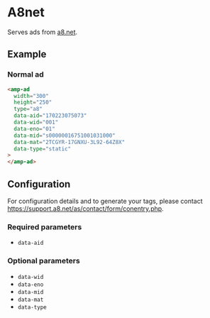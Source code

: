 <!---
Copyright 2017 The AMP HTML Authors. All Rights Reserved.

Licensed under the Apache License, Version 2.0 (the "License");
you may not use this file except in compliance with the License.
You may obtain a copy of the License at

      http://www.apache.org/licenses/LICENSE-2.0

Unless required by applicable law or agreed to in writing, software
distributed under the License is distributed on an "AS-IS" BASIS,
WITHOUT WARRANTIES OR CONDITIONS OF ANY KIND, either express or implied.
See the License for the specific language governing permissions and
limitations under the License.
-->

# A8net

Serves ads from [a8.net](https://www.a8.net/).

## Example

### Normal ad

```html
<amp-ad
  width="300"
  height="250"
  type="a8"
  data-aid="170223075073"
  data-wid="001"
  data-eno="01"
  data-mid="s00000016751001031000"
  data-mat="2TCGYR-17GNXU-3L92-64Z8X"
  data-type="static"
>
</amp-ad>
```

## Configuration

For configuration details and to generate your tags, please contact https://support.a8.net/as/contact/form/conentry.php.

### Required parameters

- `data-aid`

### Optional parameters

- `data-wid`
- `data-eno`
- `data-mid`
- `data-mat`
- `data-type`
